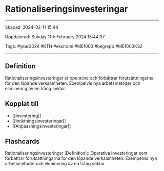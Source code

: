 # Rationaliseringsinvesteringar

---

Skapad: 2024-02-11 15:44

Uppdaterad: Sunday 11th February 2024 15:44:37

Tags: #year2024 #KTH #ekonomi #ME1003 #begrepp #ME1003KS2

---

## Definition

Rationaliseringsinvesteringar är operativa och förbättrar förutsättningarna för den löpande verksamheten. Exempelvis nya arbetsmetoder och eliminering av en trång sektor.

## Kopplat till

- [[Investering]]
- [[Inriktningsinvesteringar]]
- [[Anpassningsinvesteringar]]

## Flashcards

Rationaliseringsinvesteringar (Definition):: Operativa investeringar som förbättrar förutsättningarna för den löpande verksamheten. Exempelvis nya arbetsmetoder och eliminering av en trång sektor
